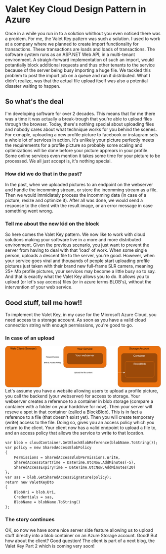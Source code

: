 # Valet Key Cloud Design Pattern in Azure

Once in a while you run in to a solution whithout you even noticed there
was a problem. For me, the Valet Key pattern was such a solution. I used
to work at a company where we planned to create import functionality
for transactions. These transactions are loads and loads of transactions.
The software system runs as an ASP.NET Web API, in a multi-tenant environment.
A straigh-forward implementation of such an import, would potantially block
additional requests and thus other tenants to the service because of the
server being busy importing a huge file.
We tackled this problem to post the import job on a queue and run it
distributed. What I didn't realize, was that the actual file upload
itself was also a potential disaster waiting to happen.

## So what's the deal

I'm developing software for over 2 decades. This means that for me there
was a time it was actually a break-trough that you're able to upload files
through the browser. Today, there's nothing special about uploading files
and nobody cares about what technique works for you behind the scenes.
For exmaple, uploading a new profile picture to facebook or instagram
sets a whole lot of services in action. It's unlikely your picture perfectly
meets the requirements for a profile picture so probably some scaling and
optimizations will be done before your picture apprears in your profile.
Some online services even mention it takes some time for your picture to
be processed. We all just accept is, it's nothing special.

### How did we do that in the past?

In the past, when we uploaded pictures to an endpoint on the webserver
and handle the incomming stream, or store the incomming stream as a file.
Then we would immidiately process the incomming data (in case of a picture,
resize and optimize it). After all was done, we would send a response to
the client with the result image, or an error message in case something went
wrong.

### Tell me about the new kid on the block

So here comes the Valet Key pattern. We now like to work with cloud solutions
making your software live in a more and more distributed environment. Given
the previous scenario, you just want to prevent the server from having to deal
with that 'load' of work. When some single person, uploads a descent file to the
server, you're good. However, when your service goes viral and thousands of people
start uploading profile pictures just taken with their brand new full-frame SLR
camera, meaning 25+ Mb profile pictures, your services may become a little busy
so to say. And that is exactly what the Valet Key allows you to do. It allows you
to upload (or let's say access) files (or in azure terms BLOB's), without the
intervention of your web service.

## Good stuff, tell me how!!

To implement the Valet Key, in my case for the Microsoft Azure Cloud, you need
access to a storage account. As soon as you have a valid cloud connection string
with enough permissions, you're good to go.

### In case of an upload

![alt text](/assets/images/valet-key-pattern.svg 'The Valet Key Pattern process')
Let's assume you have a website allowing users to upload a profile picture, you call
the backend (your webserver) for access to storage. Your webserver creates a reference
to a container in blob storage (compare a container with a folder on your harddrive
for now). Then your server will reseve a spot in that container (called a BlockBlob).
This is in fact a reference to a file (that doesn't exist yet). Then you will create
temporary (write) access to the file. Doing so, gives you an access policy which you
return to the client. Your client now has a valid endpoint to upload a file to, and
an access policy that allows the service to write to that location.

```
var blob = cloudContainer.GetBlockBlobReference(blobName.ToString());
var policy = new SharedAccessBlobPolicy
{
    Permissions = SharedAccessBlobPermissions.Write,
    SharedAccessStartTime = DateTime.UtcNow.AddMinutes(-5),
    SharedAccessExpiryTime = DateTime.UtcNow.AddMinutes(20)
};
var sas = blob.GetSharedAccessSignature(policy);
return new ValetKeyDto
{
    BlobUri = blob.Uri,
    Credentials = sas,
    BlobName = blobName.ToString()
};
```

### The story continues

OK, so now we have some nice server side feature allowing us to upload
stuff directly into a blob container on an Azure Storage account. Good!
But how about the client? Good question! The client is part of a next
blog, the Valet Key Part 2 which is coming very soon!
